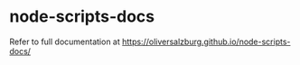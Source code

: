 # node-scripts-docs

Refer to full documentation at https://oliversalzburg.github.io/node-scripts-docs/

